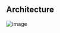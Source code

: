 ## Architecture
![image](https://github.com/user-attachments/assets/8388882e-f2b0-4f12-b947-3331ce25b468)
